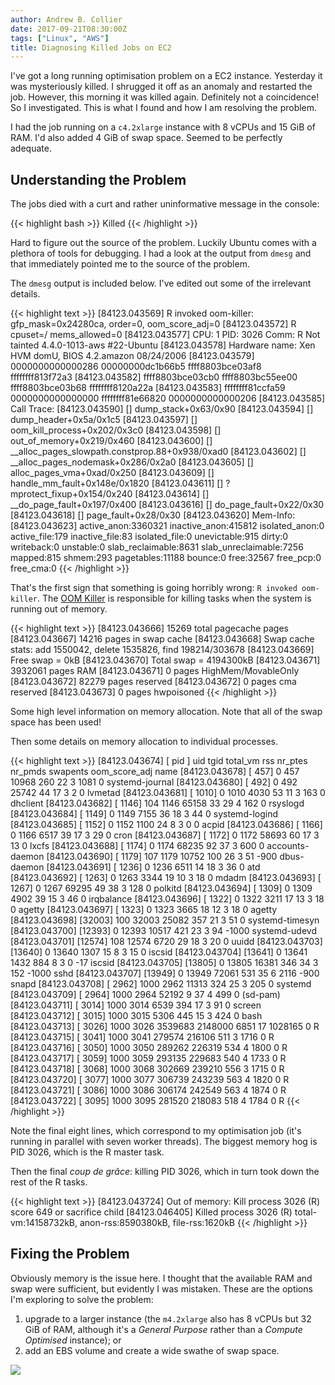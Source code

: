```yaml
---
author: Andrew B. Collier
date: 2017-09-21T08:30:00Z
tags: ["Linux", "AWS"]
title: Diagnosing Killed Jobs on EC2
---
```


I've got a long running optimisation problem on a EC2 instance. Yesterday it was mysteriously killed. I shrugged it off as an anomaly and restarted the job. However, this morning it was killed again. Definitely not a coincidence! So I investigated. This is what I found and how I am resolving the problem.

<!--more-->

I had the job running on a `c4.2xlarge` instance with 8 vCPUs and 15 GiB of RAM. I'd also added 4 GiB of swap space. Seemed to be perfectly adequate.

## Understanding the Problem

The jobs died with a curt and rather uninformative message in the console:

{{< highlight bash >}}
Killed
{{< /highlight >}}

Hard to figure out the source of the problem. Luckily Ubuntu comes with a plethora of tools for debugging. I had a look at the output from `dmesg` and that immediately pointed me to the source of the problem.

The `dmesg` output is included below. I've edited out some of the irrelevant details.

{{< highlight text >}}
[84123.043569] R invoked oom-killer: gfp_mask=0x24280ca, order=0, oom_score_adj=0
[84123.043572] R cpuset=/ mems_allowed=0
[84123.043577] CPU: 1 PID: 3026 Comm: R Not tainted 4.4.0-1013-aws #22-Ubuntu
[84123.043578] Hardware name: Xen HVM domU, BIOS 4.2.amazon 08/24/2006
[84123.043579]  0000000000000286 00000000dc1b66b5 ffff8803bce03af8 ffffffff813f72a3
[84123.043582]  ffff8803bce03cb0 ffff8803bc55ee00 ffff8803bce03b68 ffffffff8120a22a
[84123.043583]  ffffffff81ccfa59 0000000000000000 ffffffff81e66820 0000000000000206
[84123.043585] Call Trace:
[84123.043590]  [<ffffffff813f72a3>] dump_stack+0x63/0x90
[84123.043594]  [<ffffffff8120a22a>] dump_header+0x5a/0x1c5
[84123.043597]  [<ffffffff81191de2>] oom_kill_process+0x202/0x3c0
[84123.043598]  [<ffffffff81192209>] out_of_memory+0x219/0x460
[84123.043600]  [<ffffffff811981f8>] __alloc_pages_slowpath.constprop.88+0x938/0xad0
[84123.043602]  [<ffffffff81198616>] __alloc_pages_nodemask+0x286/0x2a0
[84123.043605]  [<ffffffff811e38dd>] alloc_pages_vma+0xad/0x250
[84123.043609]  [<ffffffff811c175e>] handle_mm_fault+0x148e/0x1820
[84123.043611]  [<ffffffff811ca564>] ? mprotect_fixup+0x154/0x240
[84123.043614]  [<ffffffff8106b517>] __do_page_fault+0x197/0x400
[84123.043616]  [<ffffffff8106b7a2>] do_page_fault+0x22/0x30
[84123.043618]  [<ffffffff81830ef8>] page_fault+0x28/0x30
[84123.043620] Mem-Info:
[84123.043623] active_anon:3360321 inactive_anon:415812 isolated_anon:0
                active_file:179 inactive_file:83 isolated_file:0
                unevictable:915 dirty:0 writeback:0 unstable:0
                slab_reclaimable:8631 slab_unreclaimable:7256
                mapped:815 shmem:293 pagetables:11188 bounce:0
                free:32567 free_pcp:0 free_cma:0
{{< /highlight >}}

That's the first sign that something is going horribly wrong: `R invoked oom-killer`. The [OOM Killer](https://linux-mm.org/OOM_Killer) is responsible for killing tasks when the system is running out of memory.

{{< highlight text >}}
[84123.043666] 15269 total pagecache pages
[84123.043667] 14216 pages in swap cache
[84123.043668] Swap cache stats: add 1550042, delete 1535826, find 198214/303678
[84123.043669] Free swap  = 0kB
[84123.043670] Total swap = 4194300kB
[84123.043671] 3932061 pages RAM
[84123.043671] 0 pages HighMem/MovableOnly
[84123.043672] 82279 pages reserved
[84123.043672] 0 pages cma reserved
[84123.043673] 0 pages hwpoisoned
{{< /highlight >}}

Some high level information on memory allocation. Note that all of the swap space has been used!

Then some details on memory allocation to individual processes.

{{< highlight text >}}
[84123.043674] [ pid ]   uid  tgid total_vm      rss nr_ptes nr_pmds swapents oom_score_adj name
[84123.043678] [  457]     0   457    10968      260      22       3     1081             0 systemd-journal
[84123.043680] [  492]     0   492    25742       44      17       3        2             0 lvmetad
[84123.043681] [ 1010]     0  1010     4030       53      11       3      163             0 dhclient
[84123.043682] [ 1146]   104  1146    65158       33      29       4      162             0 rsyslogd
[84123.043684] [ 1149]     0  1149     7155       36      18       3       44             0 systemd-logind
[84123.043685] [ 1152]     0  1152     1100       24       8       3        0             0 acpid
[84123.043686] [ 1166]     0  1166     6517       39      17       3       29             0 cron
[84123.043687] [ 1172]     0  1172    58693       60      17       3       13             0 lxcfs
[84123.043688] [ 1174]     0  1174    68235       92      37       3      600             0 accounts-daemon
[84123.043690] [ 1179]   107  1179    10752      100      26       3       51          -900 dbus-daemon
[84123.043691] [ 1236]     0  1236     6511       14      18       3       36             0 atd
[84123.043692] [ 1263]     0  1263     3344       19      10       3       18             0 mdadm
[84123.043693] [ 1267]     0  1267    69295       49      38       3      128             0 polkitd
[84123.043694] [ 1309]     0  1309     4902       39      15       3       46             0 irqbalance
[84123.043696] [ 1322]     0  1322     3211       17      13       3       18             0 agetty
[84123.043697] [ 1323]     0  1323     3665       18      12       3       18             0 agetty
[84123.043698] [32003]   100 32003    25082      357      21       3       51             0 systemd-timesyn
[84123.043700] [12393]     0 12393    10517      421      23       3       94         -1000 systemd-udevd
[84123.043701] [12574]   108 12574     6720       29      18       3       20             0 uuidd
[84123.043703] [13640]     0 13640     1307       15       8       3       15             0 iscsid
[84123.043704] [13641]     0 13641     1432      884       8       3        0           -17 iscsid
[84123.043705] [13805]     0 13805    16381      346      34       3      152         -1000 sshd
[84123.043707] [13949]     0 13949    72061      531      35       6     2116          -900 snapd
[84123.043708] [ 2962]  1000  2962    11313      324      25       3      205             0 systemd
[84123.043709] [ 2964]  1000  2964    52192        9      37       4      499             0 (sd-pam)
[84123.043711] [ 3014]  1000  3014     6539      394      17       3       91             0 screen
[84123.043712] [ 3015]  1000  3015     5306      445      15       3      424             0 bash
[84123.043713] [ 3026]  1000  3026  3539683  2148000    6851      17  1028165             0 R
[84123.043715] [ 3041]  1000  3041   279574   216106     511       3     1716             0 R
[84123.043716] [ 3050]  1000  3050   289262   226319     534       4     1800             0 R
[84123.043717] [ 3059]  1000  3059   293135   229683     540       4     1733             0 R
[84123.043718] [ 3068]  1000  3068   302669   239210     556       3     1715             0 R
[84123.043720] [ 3077]  1000  3077   306739   243239     563       4     1820             0 R
[84123.043721] [ 3086]  1000  3086   306174   242549     563       4     1874             0 R
[84123.043722] [ 3095]  1000  3095   281520   218083     518       4     1784             0 R
{{< /highlight >}}

Note the final eight lines, which correspond to my optimisation job (it's running in parallel with seven worker threads). The biggest memory hog is PID 3026, which is the R master task.

Then the final *coup de grâce*: killing PID 3026, which in turn took down the rest of the R tasks.

{{< highlight text >}}
[84123.043724] Out of memory: Kill process 3026 (R) score 649 or sacrifice child
[84123.046405] Killed process 3026 (R) total-vm:14158732kB, anon-rss:8590380kB, file-rss:1620kB
{{< /highlight >}}

## Fixing the Problem

Obviously memory is the issue here. I thought that the available RAM and swap were sufficient, but evidently I was mistaken. These are the options I'm exploring to solve the problem:

1. upgrade to a larger instance (the `m4.2xlarge` also has 8 vCPUs but 32 GiB of RAM, although it's a *General Purpose* rather than a *Compute Optimised* instance); or
2. add an EBS volume and create a wide swathe of swap space.

![](/img/2017/09/comic-oom-killer.png)